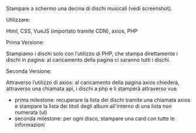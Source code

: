 Stampare a schermo una decina di dischi musicali (vedi screenshot).

Utilizzare:

Html, CSS, VueJS (importato tramite CDN), axios, PHP

Prima Versione:

Stampiamo i dischi solo con l’utilizzo di PHP, che stampa direttamente i dischi in pagina: al caricamento della pagina ci saranno tutti i dischi.

Seconda Versione:

Attraverso l’utilizzo di axios: al caricamento della pagina axios chiederà, attraverso una chiamata api, i dischi a php e li stamperà attraverso vue.

- prima milestone: recuperare la lista dei dischi tramite una chiamata axios e stampare la lista dei titoli degli album all'interno di una lista non numerata (ul)
- seconda milestone: per ogni disco, stampare una card con tutte le informazioni
